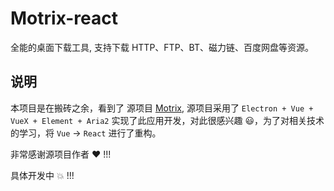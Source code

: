 # Motrix-react

全能的桌面下载工具, 支持下载 HTTP、FTP、BT、磁力链、百度网盘等资源。

## 说明

本项目是在搬砖之余，看到了 源项目 [Motrix](https://github.com/agalwood/Motrix), 源项目采用了 `Electron + Vue + VueX + Element + Aria2` 实现了此应用开发，对此很感兴趣 :smiley:，为了对相关技术的学习，将 `Vue` -> `React` 进行了重构。

非常感谢源项目作者 :heart: !!!

具体开发中 :boom: !!!